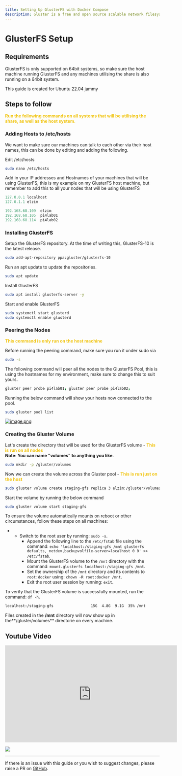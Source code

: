 ```yaml
---
title: Setting Up GlusterFS with Docker Compose
description: Gluster is a free and open source scalable network filesystem. Gluster is a scalable network filesystem.
---
```


# GlusterFS Setup

## Requirements

GlusterFS is only supported on 64bit systems, so make sure the host machine running GlusterFS and any machines utilising the share is also running on a 64bit system.

This guide is created for Ubuntu 22.04 jammy

## Steps to follow

**<span style="color: rgb(241, 196, 15);">Run the following commands on all systems that will be utilising the share, as well as the host system.</span>**

### Adding Hosts to /etc/hosts

We want to make sure our machines can talk to each other via their host names, this can be done by editing and adding the following.

Edit /etc/hosts

```bash
sudo nano /etc/hosts
```

Add in your IP addresses and Hostnames of your machines that will be using GlusterFS, this is my example on my GlusterFS host machine, but remember to add this to all your nodes that will be using GlusterFS

```python
127.0.0.1 localhost
127.0.1.1 elzim

192.168.68.109  elzim
192.168.68.105  pi4lab01
192.168.68.114  pi4lab02
```

### Installing GlusterFS

Setup the GlusterFS repository. At the time of writing this, GlusterFS-10 is the latest release.

```bash
sudo add-apt-repository ppa:gluster/glusterfs-10
```

Run an apt update to update the repositories.

```bash
sudo apt update
```

Install GlusterFS

```bash
sudo apt install glusterfs-server -y
```

Start and enable GlusterFS

```bash
sudo systemctl start glusterd
sudo systemctl enable glusterd
```

### Peering the Nodes

**<span style="color: rgb(241, 196, 15);">This command is only run on the host machine</span>**

Before running the peering command, make sure you run it under sudo via

```bash
sudo -s
```

The following command will peer all the nodes to the GlusterFS Pool, this is using the hostnames for my environment, make sure to change this to suit yours.

```bash
gluster peer probe pi4lab01; gluster peer probe pi4lab02;
```

Running the below command will show your hosts now connected to the pool.

```bash
sudo gluster pool list
```

[![image.png](https://bookstack.elzim.xyz/uploads/images/gallery/2023-06/scaled-1680-/image.png)](https://bookstack.elzim.xyz/uploads/images/gallery/2023-06/image.png)

### Creating the Gluster Volume

Let's create the directory that will be used for the GlusterFS volume - **<span style="color: rgb(241, 196, 15);">This is run on all nodes  
</span>Note: You can name "volumes" to anything you like.<span style="color: rgb(241, 196, 15);">  
</span>**

```bash
sudo mkdir -p /gluster/volumes
```

Now we can create the volume across the Gluster pool - <span style="color: rgb(241, 196, 15);">**This is run just on the host**</span>

```bash
sudo gluster volume create staging-gfs replica 3 elzim:/gluster/volumes pi4lab01:/gluster/volumes pi4lab02:/gluster/volumes force
```

Start the volume by running the below command

```bash
sudo gluster volume start staging-gfs
```

To ensure the volume automatically mounts on reboot or other circumstances, follow these steps on all machines:

- - Switch to the root user by running: `sudo -s`.
    - Append the following line to the `/etc/fstab` file using the command: `echo 'localhost:/staging-gfs /mnt glusterfs defaults,_netdev,backupvolfile-server=localhost 0 0' >> /etc/fstab`.
    - Mount the GlusterFS volume to the `/mnt` directory with the command: `mount.glusterfs localhost:/staging-gfs /mnt`.
    - Set the ownership of the `/mnt` directory and its contents to `root:docker` using: `chown -R root:docker /mnt`.
    - Exit the root user session by running: `exit`.

To verify that the GlusterFS volume is successfully mounted, run the command: `df -h`.

```bash
localhost:/staging-gfs                 15G  4.8G  9.1G  35% /mnt
```

Files created in the **/mnt** directory will now show up in the**/gluster/volumes** directorie on every machine.

## Youtube Video

<iframe width="560" height="315" src="https://www.youtube.com/embed/Has6lUPdzzY?si=U19sdc177UZiDSKd" title="YouTube video player" frameborder="0" allow="accelerometer; autoplay; clipboard-write; encrypted-media; gyroscope; picture-in-picture; web-share" allowfullscreen></iframe>

<a href="https://www.buymeacoffee.com/techdox"><img src="https://img.buymeacoffee.com/button-api/?text=Buy me a cup of tea&emoji=🍵&slug=techdox&button_colour=FFDD00&font_colour=000000&font_family=Cookie&outline_colour=000000&coffee_colour=ffffff" /></a>


---

If there is an issue with this guide or you wish to suggest changes, please raise a PR on [GitHub](https://github.com/Techdox/techdox-docs).
